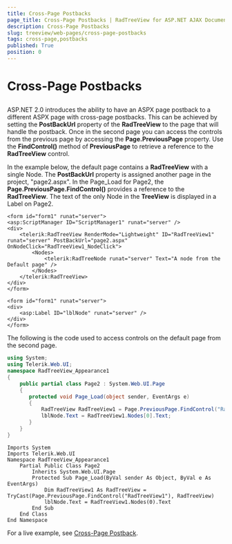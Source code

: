 ```yaml
---
title: Cross-Page Postbacks
page_title: Cross-Page Postbacks | RadTreeView for ASP.NET AJAX Documentation
description: Cross-Page Postbacks
slug: treeview/web-pages/cross-page-postbacks
tags: cross-page,postbacks
published: True
position: 0
---
```


# Cross-Page Postbacks



## 

ASP.NET 2.0 introduces the ability to have an ASPX page postback to a different ASPX page with cross-page postbacks. This can be achieved by setting the **PostBackUrl** property of the **RadTreeView** to the page that will handle the postback. Once in the second page you can access the controls from the previous page by accessing the **Page.PreviousPage** property. Use the **FindControl()** method of **PreviousPage** to retrieve a reference to the **RadTreeView** control.

In the example below, the default page contains a **RadTreeView** with a single Node. The **PostBackUrl** property is assigned another page in the project, "page2.aspx". In the Page_Load for Page2, the **Page.PreviousPage.FindControl()** provides a reference to the **RadTreeView**. The text of the only Node in the **TreeView** is displayed in a Label on Page2.

````ASPNET
<form id="form1" runat="server">
<asp:ScriptManager ID="ScriptManager1" runat="server" />
<div>
    <telerik:RadTreeView RenderMode="Lightweight" ID="RadTreeView1" runat="server" PostBackUrl="page2.aspx" OnNodeClick="RadTreeView1_NodeClick">
        <Nodes>
            <telerik:RadTreeNode runat="server" Text="A node from the Default page" />
        </Nodes>
    </telerik:RadTreeView>
</div>
</form>
````



````ASPNET
<form id="form1" runat="server">
<div>
    <asp:Label ID="lblNode" runat="server" />
</div>
</form>
````



The following is the code used to access controls on the default page from the second page.



````C#
using System;
using Telerik.Web.UI;
namespace RadTreeView_Appearance1
{
	public partial class Page2 : System.Web.UI.Page
	{
	   protected void Page_Load(object sender, EventArgs e)
	   {
	       RadTreeView RadTreeView1 = Page.PreviousPage.FindControl("RadTreeView1") as RadTreeView;
	       lblNode.Text = RadTreeView1.Nodes[0].Text;
	   }
	}
} 	
````
````VB.NET
Imports System
Imports Telerik.Web.UI
Namespace RadTreeView_Appearance1
    Partial Public Class Page2
        Inherits System.Web.UI.Page
        Protected Sub Page_Load(ByVal sender As Object, ByVal e As EventArgs)
            Dim RadTreeView1 As RadTreeView = TryCast(Page.PreviousPage.FindControl("RadTreeView1"), RadTreeView)
            lblNode.Text = RadTreeView1.Nodes(0).Text
        End Sub
    End Class
End Namespace
````


For a live example, see [Cross-Page Postback](https://demos.telerik.com/aspnet-ajax/TreeView/Examples/Functionality/CrossPagePostBack/DefaultCS.aspx).
